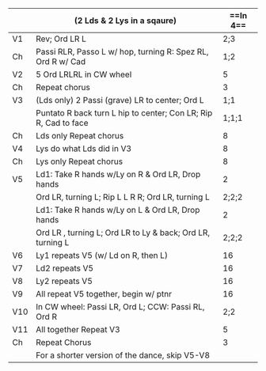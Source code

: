 ||(2 Lds & 2 Lys in a sqaure) |==In 4==|
|-----|----|-----|
|V1| Rev; Ord LR L |2;3|
|Ch| Passi RLR, Passo L w/ hop, turning R: Spez RL, Ord R w/ Cad |1;2|
|V2| 5 Ord LRLRL in CW wheel |5|
|Ch|Repeat chorus |3|
|V3| (Lds only) 2 Passi (grave) LR to center; Ord L |1;1|
||Puntato R back turn L hip to center; Con LR; Rip R, Cad to face |1;1;1|
|Ch|Lds only Repeat chorus|8|
|V4| Lys do what Lds did in V3 |8|
|Ch|Lys only Repeat chorus |8|
|V5| Ld1: Take R hands w/Ly on R & Ord LR, Drop hands |2|
||Ord LR, turning L; Rip L L R R; Ord LR, turning L |2;2;2|
||Ld1: Take R hands w/Ly on L & Ord LR, Drop hands |2|
||Ord LR , turning L; Ord LR to Ly & back; Ord LR, turning L |2;2;2|
|V6| Ly1 repeats V5 (w/ Ld on R, then L) |16|
|V7| Ld2 repeats V5 |16|
|V8| Ly2 repeats V5 |16|
|V9| All repeat V5 together, begin w/ ptnr |16|
|V10| In CW wheel: Passi LR, Ord L; CCW: Passi RL, Ord R |2;2|
|V11| All together Repeat V3 |5|
|Ch|Repeat Chorus |3|
||For a shorter version of the dance, skip V5-V8||
